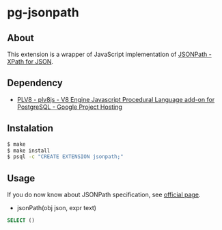 # pg-jsonpath

## About

This extension is a wrapper of JavaScript implementation of [JSONPath - XPath for JSON](http://goessner.net/articles/JsonPath/).

## Dependency

* [PLV8 - plv8js - V8 Engine Javascript Procedural Language add-on for PostgreSQL - Google Project Hosting](http://code.google.com/p/plv8js/wiki/PLV8)

## Instalation

```sh
$ make
$ make install
$ psql -c "CREATE EXTENSION jsonpath;"
```

## Usage

If you do now know about JSONPath specification, see [official page](http://goessner.net/articles/JsonPath/).

* jsonPath(obj json, expr text)

```sql
SELECT ()
```
